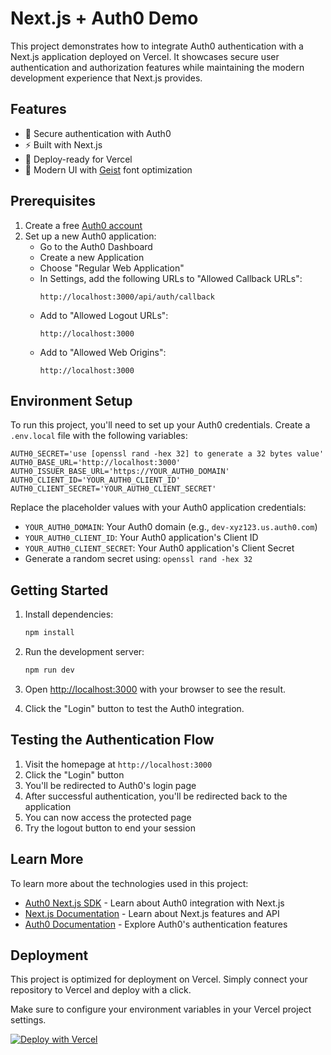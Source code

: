 # Next.js + Auth0 Demo

This project demonstrates how to integrate Auth0 authentication with a Next.js application deployed on Vercel. It showcases secure user authentication and authorization features while maintaining the modern development experience that Next.js provides.

## Features

- 🔐 Secure authentication with Auth0
- ⚡ Built with Next.js
- 🚀 Deploy-ready for Vercel
- 🎨 Modern UI with [Geist](https://vercel.com/font) font optimization

## Prerequisites

1. Create a free [Auth0 account](https://auth0.com/signup)
2. Set up a new Auth0 application:
   - Go to the Auth0 Dashboard
   - Create a new Application
   - Choose "Regular Web Application"
   - In Settings, add the following URLs to "Allowed Callback URLs":
     ```
     http://localhost:3000/api/auth/callback
     ```
   - Add to "Allowed Logout URLs":
     ```
     http://localhost:3000
     ```
   - Add to "Allowed Web Origins":
     ```
     http://localhost:3000
     ```

## Environment Setup

To run this project, you'll need to set up your Auth0 credentials. Create a `.env.local` file with the following variables:

```env
AUTH0_SECRET='use [openssl rand -hex 32] to generate a 32 bytes value'
AUTH0_BASE_URL='http://localhost:3000'
AUTH0_ISSUER_BASE_URL='https://YOUR_AUTH0_DOMAIN'
AUTH0_CLIENT_ID='YOUR_AUTH0_CLIENT_ID'
AUTH0_CLIENT_SECRET='YOUR_AUTH0_CLIENT_SECRET'
```

Replace the placeholder values with your Auth0 application credentials:
- `YOUR_AUTH0_DOMAIN`: Your Auth0 domain (e.g., `dev-xyz123.us.auth0.com`)
- `YOUR_AUTH0_CLIENT_ID`: Your Auth0 application's Client ID
- `YOUR_AUTH0_CLIENT_SECRET`: Your Auth0 application's Client Secret
- Generate a random secret using: `openssl rand -hex 32`

## Getting Started

1. Install dependencies:
   ```bash
   npm install
   ```

2. Run the development server:
   ```bash
   npm run dev
   ```

3. Open [http://localhost:3000](http://localhost:3000) with your browser to see the result.

4. Click the "Login" button to test the Auth0 integration.

## Testing the Authentication Flow

1. Visit the homepage at `http://localhost:3000`
2. Click the "Login" button
3. You'll be redirected to Auth0's login page
4. After successful authentication, you'll be redirected back to the application
5. You can now access the protected page
6. Try the logout button to end your session

## Learn More

To learn more about the technologies used in this project:

- [Auth0 Next.js SDK](https://auth0.com/docs/quickstart/webapp/nextjs) - Learn about Auth0 integration with Next.js
- [Next.js Documentation](https://nextjs.org/docs) - Learn about Next.js features and API
- [Auth0 Documentation](https://auth0.com/docs) - Explore Auth0's authentication features

## Deployment

This project is optimized for deployment on Vercel. Simply connect your repository to Vercel and deploy with a click.

Make sure to configure your environment variables in your Vercel project settings.

[![Deploy with Vercel](https://vercel.com/button)](https://vercel.com/new/clone?repository-url=https%3A%2F%2Fgithub.com%2Fvercel%2Fnext.js%2Ftree%2Fcanary%2Fexamples%2Fhello-world)
